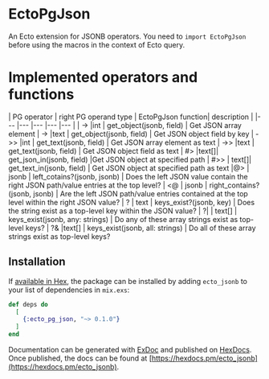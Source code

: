 # EctoPgJson

An Ecto extension for JSONB operators. You need to `import EctoPgJson` before using the macros in the context of Ecto query.

# Implemented operators and functions

| PG operator	| right PG operand type | EctoPgJson function| description |
|---	|---	|---	|---	|---	|
| ->	|int	| get_object(jsonb, field) | Get JSON array element
| ->	|text	| get_object(jsonb, field) | Get JSON object field by key
| ->> |int	| get_text(jsonb, field) | Get JSON array element as text
| ->> |text | 	get_text(jsonb, field) | Get JSON object field as text
| #>	|text[]|	get_json_in(jsonb, field) |Get JSON object at specified path
| #>> |	text[]|	get_text_in(jsonb, field) | Get JSON object at specified path as text
|@>	| jsonb	| left_cotains?(jsonb, jsonb) | Does the left JSON value contain the right JSON path/value entries at the top level?
| <@ | jsonb	| right_contains?(jsonb, jsonb) | Are the left JSON path/value entries contained at the top level within the right JSON value?
| ?	| text	| keys_exist?(jsonb, key) | Does the string exist as a top-level key within the JSON value?
| ?&#124; | text[] | keys_exist(jsonb, any: strings) |	Do any of these array strings exist as top-level keys?
| ?&	|text[]	|  keys_exist(jsonb, all: strings) | Do all of these array strings exist as top-level keys?

## Installation

If [available in Hex](https://hex.pm/docs/publish), the package can be installed
by adding `ecto_jsonb` to your list of dependencies in `mix.exs`:

```elixir
def deps do
  [
    {:ecto_pg_json, "~> 0.1.0"}
  ]
end
```

Documentation can be generated with [ExDoc](https://github.com/elixir-lang/ex_doc)
and published on [HexDocs](https://hexdocs.pm). Once published, the docs can
be found at [https://hexdocs.pm/ecto_jsonb](https://hexdocs.pm/ecto_jsonb).
